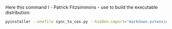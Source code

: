 Here this command I - Patrick Fitzsimmons - use to build the executable distribution:

```bash
pyinstaller --onefile sync_to_cos.py --hidden-import="markdown.extensions.headerid" --hidden-import=ordereddict --hidden-import="markdown.extensions.codehilite" --hidden-import="markdown.extensions.fenced_code" --hidden-import="markdown.extensions.toc" --paths=/Users/pfitzsimmons/dev/virtualenvs/cos_syncer/lib/python2.7/site-packages:/Users/pfitzsimmons/dev/src/snakecharmer;mv /Users/pfitzsimmons/dev/src/cos_syncer/cos_syncer/dist/sync_to_cos /Users/pfitzsimmons/dev/src/designers_site

```